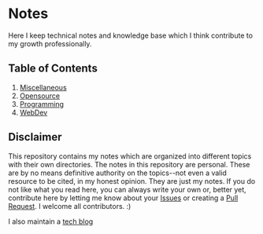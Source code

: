 # Notes

Here I keep technical notes and knowledge base which I think contribute to my growth professionally. 

## Table of Contents
1. [Miscellaneous](https://github.com/ayoayco/notes/tree/master/Miscellaneous)
1. [Opensource](https://github.com/ayoayco/notes/tree/master/Opensource)
1. [Programming](https://github.com/ayoayco/notes/tree/master/Programming)
1. [WebDev](https://github.com/ayoayco/notes/tree/master/WebDev)

## Disclaimer
This repository contains my notes which are organized into different topics with their own directories. The notes in this repository are personal. These are by no means definitive authority on the topics--not even a valid resource to be cited, in my honest opinion. They are just my notes. If you do not like what you read here, you can always write your own or, better yet, contribute here by letting me know about your [Issues](https://github.com/ayoayco/notes/issues) or creating a [Pull Request](https://github.com/ayoayco/notes/pulls). I welcome all contributors. :)

I also maintain a [tech blog](http://fullhacker.com)

